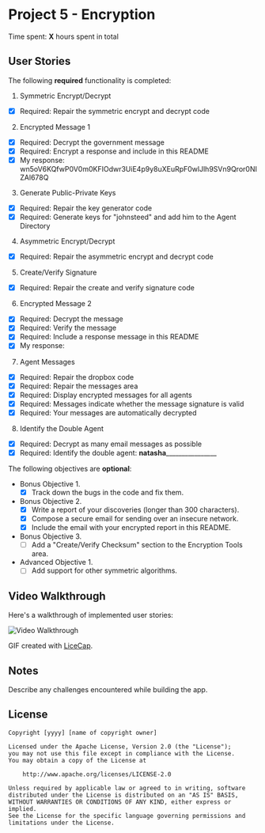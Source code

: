 # Project 5 - Encryption

Time spent: **X** hours spent in total

## User Stories

The following **required** functionality is completed:

1. Symmetric Encrypt/Decrypt
  * [x]  Required: Repair the symmetric encrypt and decrypt code

2. Encrypted Message 1
  * [x]  Required: Decrypt the government message
  * [x]  Required: Encrypt a response and include in this README
  * [x]  My response: wn5oV6KQfwP0V0m0KFIOdwr3UiE4p9y8uXEuRpF0wlJlh9SVn9Qror0NIZAl678Q 

3. Generate Public-Private Keys
  * [x]  Required: Repair the key generator code
  * [x]  Required: Generate keys for "johnsteed" and add him to the Agent Directory

4. Asymmetric Encrypt/Decrypt
  * [x]  Required: Repair the asymmetric encrypt and decrypt code

5. Create/Verify Signature
  * [x]  Required: Repair the create and verify signature code
  
6. Encrypted Message 2
  * [x]  Required: Decrypt the message
  * [x]  Required: Verify the message
  * [x]  Required: Include a response message in this README
  * [x]  My response: 
  
7. Agent Messages
  * [x]  Required: Repair the dropbox code
  * [x]  Required: Repair the messages area
  * [x]  Required: Display encrypted messages for all agents
  * [x]  Required: Messages indicate whether the message signature is valid
  * [x]  Required: Your messages are automatically decrypted

8. Identify the Double Agent
  * [x]  Required: Decrypt as many email messages as possible
  * [x]  Required: Identify the double agent:  __natasha__________________

The following objectives are **optional**:

* Bonus Objective 1.
  * [x]  Track down the bugs in the code and fix them.

* Bonus Objective 2.
  * [x]  Write a report of your discoveries (longer than 300 characters).
  * [x]  Compose a secure email for sending over an insecure network.
  * [x]  Include the email with your encrypted report in this README.

* Bonus Objective 3.
  * [ ]  Add a "Create/Verify Checksum" section to the Encryption Tools area.

* Advanced Objective 1.
  * [ ]  Add support for other symmetric algorithms.

## Video Walkthrough

Here's a walkthrough of implemented user stories:

<img src='http://i.imgur.com/link/to/your/gif/file.gif' title='Video Walkthrough' width='' alt='Video Walkthrough' />

GIF created with [LiceCap](http://www.cockos.com/licecap/).

## Notes

Describe any challenges encountered while building the app.

## License

    Copyright [yyyy] [name of copyright owner]

    Licensed under the Apache License, Version 2.0 (the "License");
    you may not use this file except in compliance with the License.
    You may obtain a copy of the License at

        http://www.apache.org/licenses/LICENSE-2.0

    Unless required by applicable law or agreed to in writing, software
    distributed under the License is distributed on an "AS IS" BASIS,
    WITHOUT WARRANTIES OR CONDITIONS OF ANY KIND, either express or implied.
    See the License for the specific language governing permissions and
    limitations under the License.
